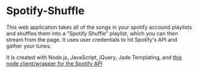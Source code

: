 # Spotify-Shuffle
This web application takes all of the songs in your spotify accound playlists and shuffles them into a "Spotify Shuffle" playlist, which you can then stream from the page. It uses user credentials to hit Spotify's API and gather your tunes.

It is created with Node.js, JavaScript, jQuery, Jade Templating, and [this node client/wrapper for the Spotify API](https://github.com/thelinmichael/spotify-web-api-node)

